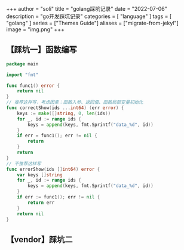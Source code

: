 +++
author = "soli"
title = "golang踩坑记录"
date = "2022-07-06"
description = "go开发踩坑记录"
categories = [
"language"
]
tags = [
"golang"
]
series = ["Themes Guide"]
aliases = ["migrate-from-jekyl"]
image = "img.png"
+++
<!--more-->
## 【踩坑一】函数编写
```go
package main

import "fmt"

func func1() error {
	return nil
}
// 推荐这样写，考虑因素：函数入参、返回值、函数局部变量初始化
func correctShow(ids ...int64) (err error) {
	keys := make([]string, 0, len(ids))
	for _, id := range ids {
		keys = append(keys, fmt.Sprintf("data_%d", id))
	}
	if err = func1(); err != nil {
		return
	}
	return
}
// 不推荐这样写
func errorShow(ids []int64) error {
	var keys []string
	for _, id := range ids {
		keys = append(keys, fmt.Sprintf("data_%d", id))
	}
	if err := func1(); err != nil {
		return err
	}
	return nil
}
```
## 【vendor】踩坑二
